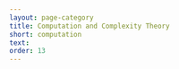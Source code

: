 ```yaml
---
layout: page-category
title: Computation and Complexity Theory
short: computation
text: 
order: 13
---
```

